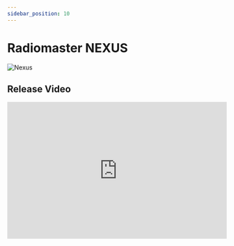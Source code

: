 ```yaml
---
sidebar_position: 10
---
```


# Radiomaster NEXUS

![Nexus](./img/nexus-radiomaster.png)

## Release Video

<iframe width="100%" height="315" src="https://www.youtube.com/embed/G9lQ2TzKDRA?si=iZwL1pnlucgEwzXM" title="YouTube video player" frameborder="0" allow="accelerometer; autoplay; clipboard-write; encrypted-media; gyroscope; picture-in-picture; web-share" referrerpolicy="strict-origin-when-cross-origin" allowfullscreen />

:::info[Specifications]
### Hardware Specifications：

NEXUS Heli Flight Controller\
MCU: STM32F722RET6\
Gyro (IMU): ICM-42688-P\
Flash Memory (Black Box. IC): 128MB (W25N01GVZEIG)\
Barometer: SPL06-001\
Uart: 6 - DSM\[UART1], S.BUS\[UART2], A-CRSF\[UART4], PORT-B\[UART6], PORT-C\[UART3]\
Servo: 4 - S1, S2, S3, TAIL\
Rpm Sensor: 1 - FROM ESC FREQUENCY SENSOR\
Receiver Support: CRSF, ELRS, GHOST, S.BUS, SUMD, IBUS, XBUS, EXBUS, PPM, MSP, DSM2, DSMX\
Voltage Supply(DC): 5 - 12.6V\
A-B-C Serial Port Power Output: 5V - 2.0A\
DSM Serial Port Power Output: 3.3V - 0.5A\
Telemetry: S.BUS, HoTT, S.Port, MSP, EDGETX, ELRS\
ESC: PWM, Oneshot, Multishot, Dshot\
Support Tail ESC: 760μs/1520μs Servo\
Support Tail Motor: Yes\
Dimensions: 41.3 X 25.4 X 13.1mm\
Weight: 16.8g
:::

### Rotorflight Target

When updating Rotorflight firmware. Please use the NEXUS\_F7.

![Radiomaster Nexus](./img/nexus-target.png)

### Matching RP3-H ELRS receiver

Any of the Rotorflight receiver protocols can be used with the NEXUS. Radiomaster does have the RP3-H receiver which is a direct plug and play ELRS receiver.

![Radiomaster RP3-H](./img/nexus-rp3-h.png)

### F-Port

Nexus supports F.Port on:
The 'TX' pin of Port A, B or C or by remapping the SBUS to a TX for F.Port.\
![F.PORT](./img/nexus-fport.png)

F.Port is an Inverted protocol over a single wire so must configured with both of these options enabled.\
![Remap SBUS to F.PORT](./img/nexus-remap.png)

### Motorised Tail

To use the NEXUS with a motorised tail the Servo 4 needs to be remapped to Motor 2. This can be done in the CLI using the following command (just copy and past this into the CLI then push \[ENTER]).

`resource SERVO 4 none`\
`resource MOTOR 2 B03`\
`save`

![Nexus Target](./img/nexus-motorised.png)

### Wiring

![Nexus wiring](./img/nexus-wiring.png)

### UART ports

All the UARTS on the NEXUS are labeled to match each port. Just enter the function you wish to use for each port such as SerialRx (receiver), ESC Telemetry, blackbox, GPS etc.

![Nexus UARTS](./img/nexus-uarts.png)

### Manuals

[Radiomaster NEXUS website](https://www.radiomasterrc.com/products/nexus-helicopter-flight-controller)
